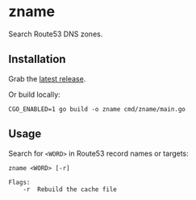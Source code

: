 # zname

Search Route53 DNS zones.

## Installation

Grab the [latest release](https://gitlab.com/zapier/zname).

Or build locally:
```
CGO_ENABLED=1 go build -o zname cmd/zname/main.go 
```
## Usage

Search for `<WORD>` in Route53 record names or targets:

```
zname <WORD> [-r]

Flags:
    -r  Rebuild the cache file
```
